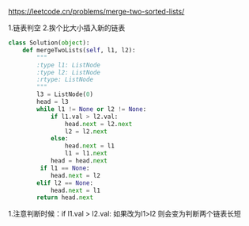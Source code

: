 ﻿﻿https://leetcode.cn/problems/merge-two-sorted-lists/

1.链表判空
2.挨个比大小插入新的链表

```python
class Solution(object):
    def mergeTwoLists(self, l1, l2):
        """
        :type l1: ListNode
        :type l2: ListNode
        :rtype: ListNode
        """
        l3 = ListNode(0) 
        head = l3
        while l1 != None or l2 != None:
            if l1.val > l2.val:
                head.next = l2.next
                l2 = l2.next
            else:
                head.next = l1
                l1 = l1.next
            head = head.next
         if l1 == None:
            head.next = l2
        elif l2 == None:
            head.next = l1
        return head.next
```
1.注意判断时候：if l1.val > l2.val: 如果改为l1>l2 则会变为判断两个链表长短
